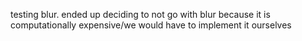 testing blur. ended up deciding to not go with blur because it is computationally expensive/we would have to implement it ourselves